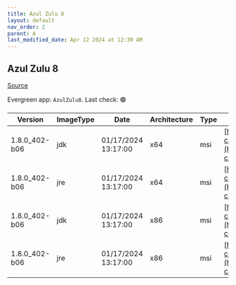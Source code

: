 ```yaml
---
title: Azul Zulu 8
layout: default
nav_order: 2
parent: A
last_modified_date: Apr 12 2024 at 12:30 AM
---
```


## Azul Zulu 8

[Source](https://www.azul.com/downloads/#zulu)

Evergreen app: `AzulZulu8`. Last check: 🟢

| Version       | ImageType | Date                | Architecture | Type | URI                                                                                                                                              |
| ------------- | --------- | ------------------- | ------------ | ---- | ------------------------------------------------------------------------------------------------------------------------------------------------ |
| 1.8.0_402-b06 | jdk       | 01/17/2024 13:17:00 | x64          | msi  | [https://cdn.azul.com/zulu/bin/zulu8.76.0.17-ca-jdk8.0.402-win_x64.msi](https://cdn.azul.com/zulu/bin/zulu8.76.0.17-ca-jdk8.0.402-win_x64.msi)   |
| 1.8.0_402-b06 | jre       | 01/17/2024 13:17:00 | x64          | msi  | [https://cdn.azul.com/zulu/bin/zulu8.76.0.17-ca-jre8.0.402-win_x64.msi](https://cdn.azul.com/zulu/bin/zulu8.76.0.17-ca-jre8.0.402-win_x64.msi)   |
| 1.8.0_402-b06 | jdk       | 01/17/2024 13:17:00 | x86          | msi  | [https://cdn.azul.com/zulu/bin/zulu8.76.0.17-ca-jdk8.0.402-win_i686.msi](https://cdn.azul.com/zulu/bin/zulu8.76.0.17-ca-jdk8.0.402-win_i686.msi) |
| 1.8.0_402-b06 | jre       | 01/17/2024 13:17:00 | x86          | msi  | [https://cdn.azul.com/zulu/bin/zulu8.76.0.17-ca-jre8.0.402-win_i686.msi](https://cdn.azul.com/zulu/bin/zulu8.76.0.17-ca-jre8.0.402-win_i686.msi) |
